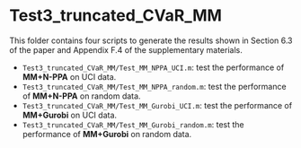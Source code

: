 # Test3_truncated_CVaR_MM
This folder contains four scripts to generate the results shown in Section 6.3 of the paper and Appendix F.4 of the supplementary materials.
- `Test3_truncated_CVaR_MM/Test_MM_NPPA_UCI.m`: test the performance of **MM+N-PPA** on UCI data.
- `Test3_truncated_CVaR_MM/Test_MM_NPPA_random.m`: test the performance of **MM+N-PPA** on random data.
- `Test3_truncated_CVaR_MM/Test_MM_Gurobi_UCI.m`: test the performance of **MM+Gurobi** on UCI data.
- `Test3_truncated_CVaR_MM/Test_MM_Gurobi_random.m`: test the performance of **MM+Gurobi** on random data.
